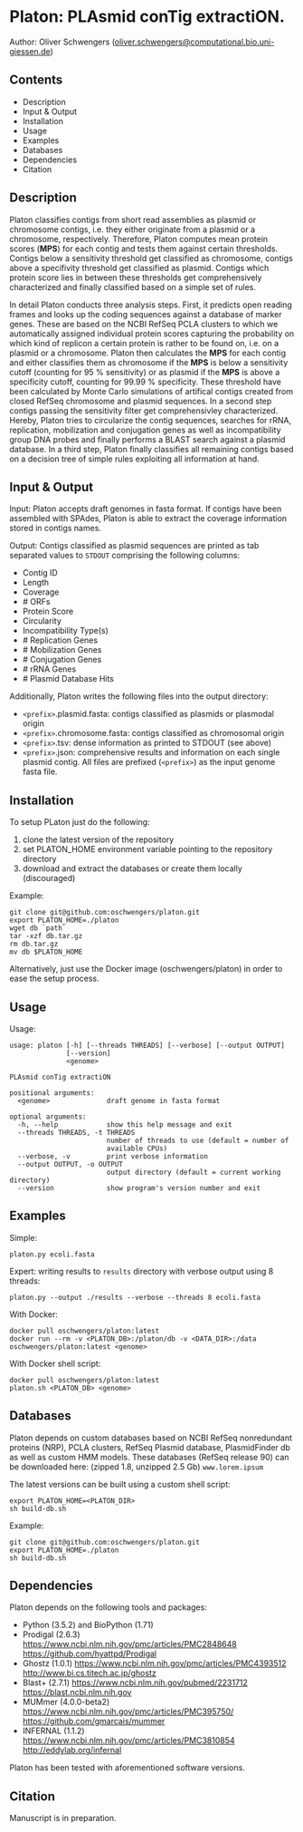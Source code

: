# Platon: PLAsmid conTig extractiON.
Author: Oliver Schwengers (oliver.schwengers@computational.bio.uni-giessen.de)


## Contents
- Description
- Input & Output
- Installation
- Usage
- Examples
- Databases
- Dependencies
- Citation


## Description
Platon classifies contigs from short read assemblies as plasmid or chromosome
contigs, i.e. they either originate from a plasmid or a chromosome, respectively.
Therefore, Platon computes mean protein scores (**MPS**) for each contig and tests
them against certain thresholds. Contigs below a sensitivity threshold get
classified as chromosome, contigs above a specifivity threshold get classified
as plasmid. Contigs which protein score lies in between these thresholds get
comprehensively characterized and finally classified based on a simple set of
rules.

In detail Platon conducts three analysis steps. First, it predicts open reading
frames and looks up the coding sequences against a database of marker genes.
These are based on the NCBI RefSeq PCLA clusters to which we automatically
assigned individual protein scores capturing the probability on which kind of
replicon a certain protein is rather to be found on, i.e. on a plasmid or a
chromosome. Platon then calculates the **MPS** for each contig and either
classifies them as chromosome if the **MPS** is below a sensitivity cutoff
(counting for 95 % sensitivity) or as plasmid if the **MPS** is above a
specificity cutoff, counting for 99.99 % specificity.
These threshold have been calculated by Monte Carlo simulations of artifical
contigs created from closed RefSeq chromosome and plasmid sequences. In a second
step contigs passing the sensitivity filter get comprehensivley characterized.
Hereby, Platon tries to circularize the contig sequences, searches for rRNA,
replication, mobilization and conjugation genes as well as incompatibility group
DNA probes and finally performs a BLAST search against a plasmid database.
In a third step, Platon finally classifies all remaining contigs based on a
decision tree of simple rules exploiting all information at hand.


## Input & Output
Input:
Platon accepts draft genomes in fasta format. If contigs have been assembled with
SPAdes, Platon is able to extract the coverage information stored in contigs names.

Output:
Contigs classified as plasmid sequences are printed as tab separated values to
`STDOUT` comprising the following columns:
- Contig ID
- Length
- Coverage
- \# ORFs
- Protein Score
- Circularity
- Incompatibility Type(s)
- \# Replication Genes
- \# Mobilization Genes
- \# Conjugation Genes
- \# rRNA Genes
- \# Plasmid Database Hits

Additionally, Platon writes the following files into the output directory:
- `<prefix>`.plasmid.fasta: contigs classified as plasmids or plasmodal origin
- `<prefix>`.chromosome.fasta: contigs classified as chromosomal origin
- `<prefix>`.tsv: dense information as printed to STDOUT (see above)
- `<prefix>`.json: comprehensive results and information on each single plasmid contig.
All files are prefixed (`<prefix>`) as the input genome fasta file.


## Installation
To setup PLaton just do the following:
1. clone the latest version of the repository
2. set PLATON_HOME environment variable pointing to the repository directory
3. download and extract the databases or create them locally (discouraged)

Example:
```
git clone git@github.com:oschwengers/platon.git
export PLATON_HOME=./platon
wget db `path`
tar -xzf db.tar.gz
rm db.tar.gz
mv db $PLATON_HOME
```

Alternatively, just use the Docker image (oschwengers/platon) in order to ease
the setup process.


## Usage
Usage:
```
usage: platon [-h] [--threads THREADS] [--verbose] [--output OUTPUT]
              [--version]
              <genome>

PLAsmid conTig extractiON

positional arguments:
  <genome>              draft genome in fasta format

optional arguments:
  -h, --help            show this help message and exit
  --threads THREADS, -t THREADS
                        number of threads to use (default = number of
                        available CPUs)
  --verbose, -v         print verbose information
  --output OUTPUT, -o OUTPUT
                        output directory (default = current working directory)
  --version             show program's version number and exit
```

## Examples
Simple:
```
platon.py ecoli.fasta
```

Expert: writing results to `results` directory with verbose output using 8 threads:
```
platon.py --output ./results --verbose --threads 8 ecoli.fasta
```

With Docker:
```
docker pull oschwengers/platon:latest
docker run --rm -v <PLATON_DB>:/platon/db -v <DATA_DIR>:/data oschwengers/platon:latest <genome>
```

With Docker shell script:
```
docker pull oschwengers/platon:latest
platon.sh <PLATON_DB> <genome>
```


## Databases
Platon depends on custom databases based on NCBI RefSeq nonredundant proteins
(NRP), PCLA clusters, RefSeq Plasmid database, PlasmidFinder db as well as custom
HMM models. These databases (RefSeq release 90) can be downloaded here:
(zipped 1.8, unzipped 2.5 Gb)
`www.lorem.ipsum`

The latest versions can be built using a custom shell script:
```
export PLATON_HOME=<PLATON_DIR>
sh build-db.sh
```

Example:
```
git clone git@github.com:oschwengers/platon.git
export PLATON_HOME=./platon
sh build-db.sh
```

## Dependencies
Platon depends on the following tools and packages:
- Python (3.5.2) and BioPython (1.71)
- Prodigal (2.6.3) <https://www.ncbi.nlm.nih.gov/pmc/articles/PMC2848648> <https://github.com/hyattpd/Prodigal>
- Ghostz (1.0.1) <https://www.ncbi.nlm.nih.gov/pmc/articles/PMC4393512> <http://www.bi.cs.titech.ac.jp/ghostz>
- Blast+ (2.7.1) <https://www.ncbi.nlm.nih.gov/pubmed/2231712> <https://blast.ncbi.nlm.nih.gov>
- MUMmer (4.0.0-beta2) <https://www.ncbi.nlm.nih.gov/pmc/articles/PMC395750/> <https://github.com/gmarcais/mummer>
- INFERNAL (1.1.2) <https://www.ncbi.nlm.nih.gov/pmc/articles/PMC3810854> <http://eddylab.org/infernal>

Platon has been tested with aforementioned software versions.


## Citation
Manuscript is in preparation.
